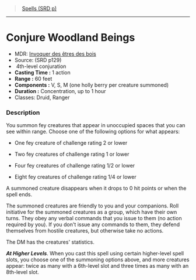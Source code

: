 ﻿---
!SpellItem
Family: SpellVO
Name: Conjure Woodland Beings
AltName: '[Invoquer des êtres des bois](hd_spells_invoquer_des_etres_des_bois.md)'
Type: conjuration
Level: 4
CastingTime: 1 action
Range: 60 feet
Components: V, S, M (one holly berry per creature summoned)
Duration: Concentration, up to 1 hour
Classes: Druid, Ranger
Source: (SRD p129)
Id: spells_vo.md#conjure-woodland-beings
ParentLink: spells_vo.md#spells-srd-p
ParentName: Spells (SRD p)
NameLevel: 1
Attributes: {}
---
> [Spells (SRD p)](srd_spells.md)

---

# Conjure Woodland Beings

- MDR: [Invoquer des êtres des bois](hd_spells_invoquer_des_etres_des_bois.md)
- Source: (SRD p129)
-  4th-level conjuration
- **Casting Time :** 1 action
- **Range :** 60 feet
- **Components :** V, S, M (one holly berry per creature summoned)
- **Duration :** Concentration, up to 1 hour
- Classes: Druid, Ranger

### Description

You summon fey creatures that appear in unoccupied spaces that you can see within range. Choose one of the following options for what appears:

* One fey creature of challenge rating 2 or lower

* Two fey creatures of challenge rating 1 or lower

* Four fey creatures of challenge rating 1/2 or lower

* Eight fey creatures of challenge rating 1/4 or lower

A summoned creature disappears when it drops to 0 hit points or when the spell ends.

The summoned creatures are friendly to you and your companions. Roll initiative for the summoned creatures as a group, which have their own turns. They obey any verbal commands that you issue to them (no action required by you). If you don't issue any commands to them, they defend themselves from hostile creatures, but otherwise take no actions.

The DM has the creatures' statistics.

**_At Higher Levels_**. When you cast this spell using certain higher-level spell slots, you choose one of the summoning options above, and more creatures appear: twice as many with a 6th-level slot and three times as many with an 8th-level slot.

